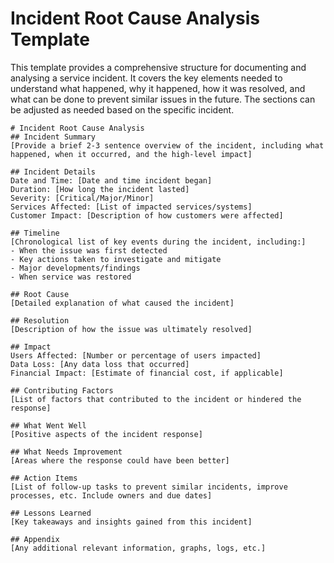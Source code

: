 # Incident Root Cause Analysis Template

This template provides a comprehensive structure for documenting and analysing a service incident. 
It covers the key elements needed to understand what happened, why it happened, how it was resolved, and what can be done to prevent similar issues in the future. 
The sections can be adjusted as needed based on the specific incident.

````
# Incident Root Cause Analysis
## Incident Summary
[Provide a brief 2-3 sentence overview of the incident, including what happened, when it occurred, and the high-level impact]

## Incident Details
Date and Time: [Date and time incident began]
Duration: [How long the incident lasted]
Severity: [Critical/Major/Minor]
Services Affected: [List of impacted services/systems]
Customer Impact: [Description of how customers were affected]

## Timeline
[Chronological list of key events during the incident, including:]
- When the issue was first detected
- Key actions taken to investigate and mitigate
- Major developments/findings
- When service was restored

## Root Cause
[Detailed explanation of what caused the incident]

## Resolution
[Description of how the issue was ultimately resolved]

## Impact
Users Affected: [Number or percentage of users impacted]
Data Loss: [Any data loss that occurred]
Financial Impact: [Estimate of financial cost, if applicable]

## Contributing Factors
[List of factors that contributed to the incident or hindered the response]

## What Went Well
[Positive aspects of the incident response]

## What Needs Improvement
[Areas where the response could have been better]

## Action Items
[List of follow-up tasks to prevent similar incidents, improve processes, etc. Include owners and due dates]

## Lessons Learned
[Key takeaways and insights gained from this incident]

## Appendix
[Any additional relevant information, graphs, logs, etc.]
````